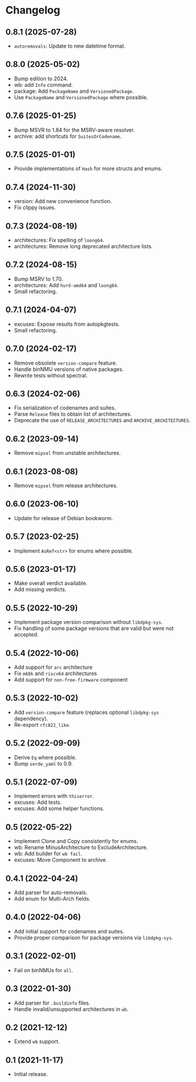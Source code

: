 # Changelog

## 0.8.1 (2025-07-28)

* `autoremovals`: Update to new datetime format.

## 0.8.0 (2025-05-02)

* Bump edition to 2024.
* wb: add `Info` command.
* package: Add `PackageName` and `VersionedPackage`.
* Use `PackageName` and `VersionedPackage` where possible.

## 0.7.6 (2025-01-25)

* Bump MSVR to 1.84 for the MSRV-aware resolver.
* archive: add shortcuts for `SuitesOrCodename`.

## 0.7.5 (2025-01-01)

* Provide implementations of `Hash` for more structs and enums.

## 0.7.4 (2024-11-30)

* version: Add new convenience function.
* Fix clippy issues.

## 0.7.3 (2024-08-19)

* architectures: Fix spelling of `loong64`.
* architectures: Remove long deprecated architecture lists.

## 0.7.2 (2024-08-15)

* Bump MSRV to 1.70.
* architectures: Add `hurd-amd64` and `loong64`.
* Small refactoring.

## 0.7.1 (2024-04-07)

* excuses: Expose results from autopkgtests.
* Small refactoring.

## 0.7.0 (2024-02-17)

* Remove obsolete `version-compare` feature.
* Handle binNMU versions of native packages.
* Rewrite tests without spectral.

## 0.6.3 (2024-02-06)

* Fix serialization of codenames and suites.
* Parse `Release` files to obtain list of architectures.
* Deprecate the use of `RELEASE_ARCHITECTURES` and `ARCHIVE_ARCHITECTURES`.

## 0.6.2 (2023-09-14)

* Remove `mipsel` from unstable architectures.

## 0.6.1 (2023-08-08)

* Remove `mipsel` from release architectures.

## 0.6.0 (2023-06-10)

* Update for release of Debian bookworm.

## 0.5.7 (2023-02-25)

* Implement `AsRef<str>` for enums where possible.

## 0.5.6 (2023-01-17)

* Make overall verdict available.
* Add missing verdicts.

## 0.5.5 (2022-10-29)

* Implement package version comparison without `libdpkg-sys`.
* Fix handling of some package versions that are valid but were not accepted.

## 0.5.4 (2022-10-06)

* Add support for `arc` architecture
* Fix `m68k` and `riscv64` architectures
* Add support for `non-free-firmware` component

## 0.5.3 (2022-10-02)

* Add `version-compare` feature (replaces optional `libdpkg-sys` dependency).
* Re-export `rfc822_like`.

## 0.5.2 (2022-09-09)

* Derive `Eq` where possible.
* Bump `serde_yaml` to 0.9.

## 0.5.1 (2022-07-09)

* Implement errors with `thiserror`.
* excuses: Add tests.
* excuses: Add some helper functions.

## 0.5 (2022-05-22)

* Implement Clone and Copy consistently for enums.
* wb: Rename MinusArchitecture to ExcludeArchitecture.
* wb: Add builder for `wb fail`.
* excuses: Move Component to archive.

## 0.4.1 (2022-04-24)

* Add parser for auto-removals.
* Add enum for Multi-Arch fields.

## 0.4.0 (2022-04-06)

* Add initial support for codenames and suites.
* Provide proper comparison for package versions via `libdpkg-sys`.

## 0.3.1 (2022-02-01)

* Fail on binNMUs for `all`.

## 0.3 (2022-01-30)

* Add parser for `.buildinfo` files.
* Handle invalid/unsupported architectures in `wb`.

## 0.2 (2021-12-12)

* Extend `wb` support.

## 0.1 (2021-11-17)

* Initial release.
